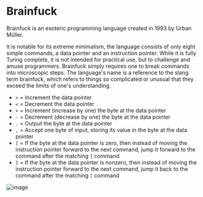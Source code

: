 # Brainfuck
Brainfuck is an esoteric programming language created in 1993 by Urban Müller.

It is notable for its extreme minimalism, the language consists of only eight simple commands, a data pointer and an instruction pointer. While it is fully Turing complete, it is not intended for practical use, but to challenge and amuse programmers. Brainfuck simply requires one to break commands into microscopic steps.
The language's name is a reference to the slang term brainfuck, which refers to things so complicated or unusual that they exceed the limits of one's understanding.

* `>` = Increment the data pointer
* `<` = Decrement the data pointer
* `+` = Increment (increase by one) the byte at the data pointer
* `-` = Decrement (decrease by one) the byte at the data pointer
* `.` = Output the byte at the data pointer
* `,` = Accept one byte of input, storing its value in the byte at the data pointer
* `[` = If the byte at the data pointer is zero, then instead of moving the instruction pointer forward to the next command, jump it forward to the command after the matching `]` command
* `]` = If the byte at the data pointer is nonzero, then instead of moving the instruction pointer forward to the next command, jump it back to the command after the matching `[` command

![image](https://user-images.githubusercontent.com/58489322/145904609-d8eb8bfc-0f80-4862-8464-3a25bfe0bc3b.png)

